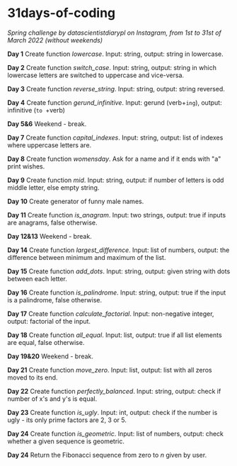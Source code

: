 # 31days-of-coding
*Spring challenge by datascientistdiarypl on Instagram, from 1st to 31st of March 2022 (without weekends)*

**Day 1**
Create function *lowercase*. Input: string, output: string in lowercase. 

**Day 2**
Create function *switch_case*. Input: string, output: string in which lowercase letters are switched to uppercase and vice-versa. 

**Day 3**
Create function *reverse_string*. Input: string, output: string reversed.

**Day 4**
Create function *gerund_infinitive*. Input: gerund (verb+`ing`), output: infinitive (`to `+verb)

**Day 5&6**
Weekend - break.

**Day 7**
Create function *capital_indexes*. Input: string, output: list of indexes where uppercase letters are.

**Day 8**
Create function *womensday*. Ask for a name and if it ends with "a" print wishes.

**Day 9**
Create function *mid*. Input: string, output: if number of letters is odd middle letter, else empty string.

**Day 10**
Create generator of funny male names.

**Day 11**
Create function *is_anagram*. Input: two strings, output: true if inputs are anagrams, false otherwise.

**Day 12&13**
Weekend - break.

**Day 14**
Create function *largest_difference*. Input: list of numbers, output: the difference between minimum and maximum of the list.

**Day 15**
Create function *add_dots*. Input: string, output: given string with dots between each letter.

**Day 16**
Create function *is_palindrome*. Input: string, output: true if the input is a palindrome, false otherwise.

**Day 17**
Create function *calculate_factorial*. Input: non-negative integer, output: factorial of the input.

**Day 18**
Create function *all_equal*. Input: list, output: true if all list elements are equal, false otherwise.

**Day 19&20**
Weekend - break.

**Day 21**
Create function *move_zero*. Input: list, output: list with all zeros moved to its end.

**Day 22**
Create function *perfectly_balanced*. Input: string, output: check if number of x's and y's is equal.

**Day 23**
Create function *is_ugly*. Input: int, output: check if the number is ugly - its only prime factors are 2, 3 or 5.

**Day 24**
Create function *is_geometric*. Input: list of numbers, output: check whether a given sequence is geometric.

**Day 24**
Return the Fibonacci sequence from zero to *n* given by user.